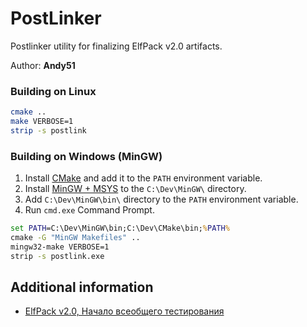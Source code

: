 PostLinker
==========

Postlinker utility for finalizing ElfPack v2.0 artifacts.

Author: **Andy51**

### Building on Linux

```bash
cmake ..
make VERBOSE=1
strip -s postlink
```

### Building on Windows (MinGW)

1. Install [CMake](https://cmake.org/) and add it to the `PATH` environment variable.
2. Install [MinGW + MSYS](https://sourceforge.net/projects/mingw/files/) to the `C:\Dev\MinGW\` directory.
3. Add `C:\Dev\MinGW\bin\` directory to the `PATH` environment variable.
4. Run `cmd.exe` Command Prompt.


```bat
set PATH=C:\Dev\MinGW\bin;C:\Dev\CMake\bin;%PATH%
cmake -G "MinGW Makefiles" ..
mingw32-make VERBOSE=1
strip -s postlink.exe
```

## Additional information

* [ElfPack v2.0, Начало всеобщего тестирования](https://forum.motofan.ru/index.php?showtopic=161718)
